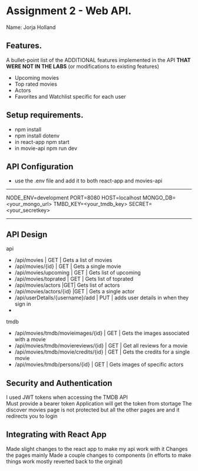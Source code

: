 # Assignment 2 - Web API.

Name: Jorja Holland

## Features.

A bullet-point list of the ADDITIONAL features implemented in the API **THAT WERE NOT IN THE LABS** (or modifications to existing features)
 
 + Upcoming movies
 + Top rated movies
 + Actors
 + Favorites and Watchlist specific for each user

## Setup requirements.

+ npm install
+ npm install dotenv
+ in react-app npm start
+ in movie-api npm run dev
  
## API Configuration
+ use the .env file and add it to both react-app and movies-api 
______________________
NODE_ENV=development
PORT=8080
HOST=localhost
MONGO_DB=<your_mongo_url>
TMBD_KEY=<your_tmdb_key>
SECRET=<your_secretkey>
______________________

## API Design
api

- /api/movies | GET | Gets a list of movies 
- /api/movies/{id} | GET | Gets a single movie 
- /api/movies/upcoming | GET | Gets list of upcoming
- /api/movies/toprated | GET | Gets list of toprated
- /api/movies/actors |GET| Gets list of actors
- /api/movies/actors/{id} |GET | Gets a single actor
- /api/userDetails/{username}/add | PUT | adds user details in when they sign in
- 
tmdb
- /api/movies/tmdb/movieimages/{id} | GET | Gets the images associated with a movie
- /api/movies/tmdb/moviereviews/{id} | GET | Get all reviews for a movie
- /api/movies/tmdb/movie/credits/{id} | GET | Gets the credits for a single movie
- /api/movies/tmdb/persons/{id} | GET | Gets images of specific actors 
  
## Security and Authentication

I used JWT tokens when accessing the TMDB API  
Must provide a bearer token 
Application will get the token from stortage
The discover movies page is not protected but all the other pages are and it redirects you to login


## Integrating with React App
Made slight changes to the react app to make my api work with it 
Changes the pages mainly 
Made a couple changes to components (in efforts to make things work mostly reverted back to the orginal)

